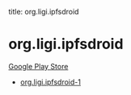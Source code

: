title: org.ligi.ipfsdroid
# org.ligi.ipfsdroid


[Google Play Store](https://play.google.com/store/apps/details?id=org.ligi.ipfsdroid)


* [org.ligi.ipfsdroid-1](./org.ligi.ipfsdroid-1/)